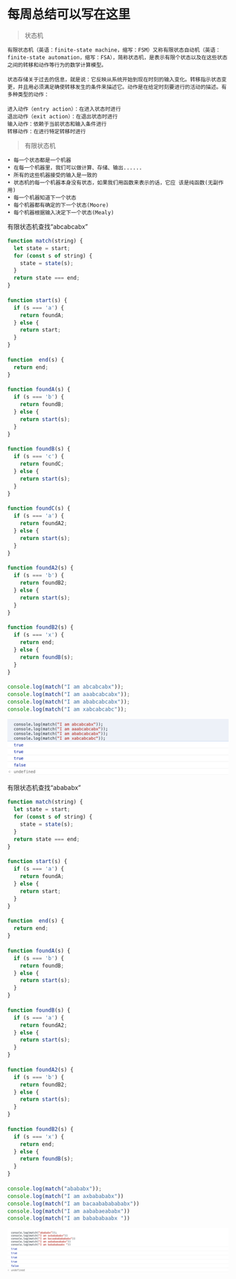 # 每周总结可以写在这里

>状态机

    有限状态机（英语：finite-state machine，缩写：FSM）又称有限状态自动机（英语：finite-state automation，缩写：FSA），简称状态机，是表示有限个状态以及在这些状态之间的转移和动作等行为的数学计算模型。

    状态存储关于过去的信息，就是说：它反映从系统开始到现在时刻的输入变化。转移指示状态变更，并且用必须满足确使转移发生的条件来描述它。动作是在给定时刻要进行的活动的描述。有多种类型的动作：

    进入动作（entry action）：在进入状态时进行
    退出动作（exit action）：在退出状态时进行
    输入动作：依赖于当前状态和输入条件进行
    转移动作：在进行特定转移时进行

 >有限状态机

    • 每一个状态都是一个机器
    • 在每一个机器里，我们可以做计算、存储、输出......
    • 所有的这些机器接受的输入是一致的
    • 状态机的每一个机器本身没有状态，如果我们用函数来表示的话，它应 该是纯函数(无副作用)
    • 每一个机器知道下一个状态
    • 每个机器都有确定的下一个状态(Moore)
    • 每个机器根据输入决定下一个状态(Mealy)

有限状态机查找“abcabcabx”
```js
function match(string) {
  let state = start;
  for (const s of string) {
    state = state(s);
  }
  return state === end;
}

function start(s) {
  if (s === 'a') {
    return foundA;
  } else {
    return start;
  }
}

function  end(s) {
  return end;
}

function foundA(s) {
  if (s === 'b') {
    return foundB;
  } else {
    return start(s);
  }
}

function foundB(s) {
  if (s === 'c') {
    return foundC;
  } else {
    return start(s);
  }
}

function foundC(s) {
  if (s === 'a') {
    return foundA2;
  } else {
    return start(s);
  }
}

function foundA2(s) {
  if (s === 'b') {
    return foundB2;
  } else {
    return start(s);
  }
}

function foundB2(s) {
  if (s === 'x') {
    return end;
  } else {
    return foundB(s);
  }
}

console.log(match("I am abcabcabx")); 
console.log(match("I am aaabcabcabx"));
console.log(match("I am ababcabcabx"));
console.log(match("I am xabcabcabc"));

```
![运行结果](./image/1.png)

有限状态机查找“abababx”
```js
function match(string) {
  let state = start;
  for (const s of string) {
    state = state(s);
  }
  return state === end;
}

function start(s) {
  if (s === 'a') {
    return foundA;
  } else {
    return start;
  }
}

function  end(s) {
  return end;
}

function foundA(s) {
  if (s === 'b') {
    return foundB;
  } else {
    return start(s);
  }
}

function foundB(s) {
  if (s === 'a') {
    return foundA2;
  } else {
    return start(s);
  }
}

function foundA2(s) {
  if (s === 'b') {
    return foundB2;
  } else {
    return start(s);
  }
}

function foundB2(s) {
  if (s === 'x') {
    return end;
  } else {
    return foundB(s);
  }
}

console.log(match("abababx"));
console.log(match("I am axbabababx"))
console.log(match("I am bacaabababababx"))
console.log(match("I am aababaeababx"))
console.log(match("I am babababaabx "))

```
![运行结果](./image/2.png)
